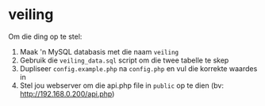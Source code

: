 veiling
=======

Om die ding op te stel:

1. Maak 'n MySQL databasis met die naam `veiling`
2. Gebruik die `veiling_data.sql` script om die twee tabelle te skep
3. Dupliseer `config.example.php` na `config.php` en vul die korrekte waardes in
4. Stel jou webserver om die api.php file in `public` op te dien (bv: http://192.168.0.200/api.php)
